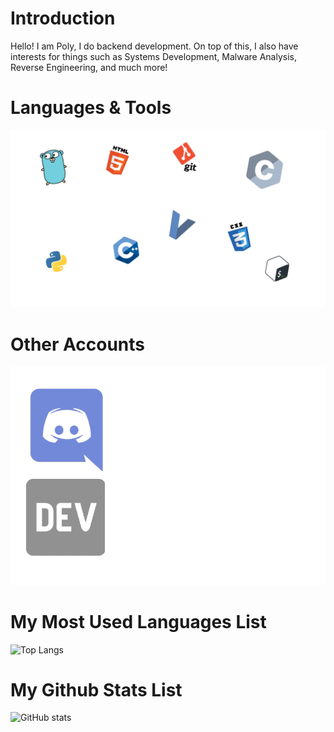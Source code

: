# Introduction
<p>Hello! I am Poly, I do backend development. On top of this, I also have interests for things such as Systems Development, Malware Analysis, Reverse Engineering, and much more!</p>

# Languages & Tools
<img src="images/skills.png"/>

# Other Accounts
<img src="images/socials.png"/>

# My Most Used Languages List
![Top Langs](https://github-readme-stats.vercel.app/api/top-langs/?username=PolyLmao&text_color=daf7dc&title_color=ffffff&bg_color=8e2de2,8e2de2,4a00e0)

# My Github Stats List
![GitHub stats](https://github-readme-stats.vercel.app/api?username=PolyLmao&show_icons=true&title_color=ffffff&text_color=daf7dc&bg_color=8e2de2,8e2de2,4a00e0)
